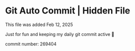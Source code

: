 # Git Auto Commit | Hidden File

This file was added Feb 12, 2025

Just for fun and keeping my daily git commit active 🤪

commit number: 269404

